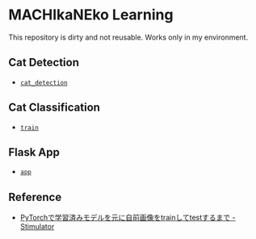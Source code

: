# MACHIkaNEko Learning

This repository is dirty and not reusable. Works only in my environment.

## Cat Detection

- [`cat_detection`](cat_detection)

## Cat Classification

- [`train`](train)

## Flask App

- [`app`](app)

## Reference

- [PyTorchで学習済みモデルを元に自前画像をtrainしてtestするまで - Stimulator](https://vaaaaaanquish.hatenablog.com/entry/2018/09/15/213253)
